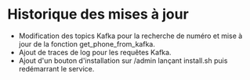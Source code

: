 # Historique des mises à jour

- Modification des topics Kafka pour la recherche de numéro et mise à jour de la fonction get_phone_from_kafka.
- Ajout de traces de log pour les requêtes Kafka.
- Ajout d'un bouton d'installation sur /admin lançant install.sh puis redémarrant le service.


